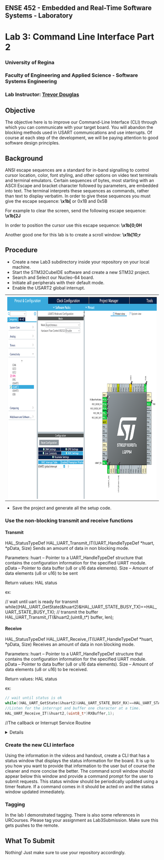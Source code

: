 ## ENSE 452 - Embedded and Real-Time Software Systems - Laboratory

# Lab 3: Command Line Interface Part 2

### University of Regina
### Faculty of Engineering and Applied Science - Software Systems Engineering

### Lab Instructor: [Trevor Douglas](mailto:trevor.douglas@uregina.ca)

## Objective

The objective here is to improve our Command-Line Interface (CLI) through which you can communicate with your target board. You will abandon the blocking methods used in USART communications and use interrupts. Of course at each step of the development, we will be paying attention to good software design principles.

## Background

ANSI escape sequences are a standard for in-band signalling to control cursor location, color, font styling, and other options on video text terminals and terminal emulators. Certain sequences of bytes, most starting with an ASCII Escape and bracket character followed by parameters, are embedded into text. The terminal interprets these sequences as commands, rather than text to display verbatim. In order to give these sequences you must give the escape sequence:
**\x1b[**  or 0x1B and 0x5B

For example to clear the screen, send the following escape sequence:
**\x1b[2J**

In order to position the cursor use this escape sequence:
**\x1b[0;0H**

Another good one for this lab is to create a scroll window:
**\x1b[10;r**

## Procedure
- Create a new Lab3 subdirectory inside your repository on your local machine.
- Start the STM32CubeIDE software and create a new STM32 project.
- Search and Select our Nucleo-64 board.
- Initiate all peripherals with their default mode.
- Enable the USART2 global interrupt.

<table>
  <tr>
    <td> <img src="UsartInterrupt.png"  alt="UsartInterrupt" width = 902px height = 666px ></td>
  </tr>
</table>

- Save the project and generate all the setup code.

### Use the non-blocking transmit and receive functions

#### Transmit

HAL_StatusTypeDef HAL_UART_Transmit_IT(UART_HandleTypeDef *huart, <error-type> *pData, <error-type> Size)
Sends an amount of data in non blocking mode.

Parameters:
huart – Pointer to a UART_HandleTypeDef structure that contains the configuration information for the specified UART module.
pData – Pointer to data buffer (u8 or u16 data elements).
Size – Amount of data elements (u8 or u16) to be sent

Return values:
HAL status


ex:

// wait until uart is ready for transmit
while((HAL_UART_GetState(&huart2)&HAL_UART_STATE_BUSY_TX)==HAL_UART_STATE_BUSY_TX);
// transmit the buffer
HAL_UART_Transmit_IT(&huart2,(uint8_t*) buffer, len);

#### Receive

HAL_StatusTypeDef HAL_UART_Receive_IT(UART_HandleTypeDef *huart, <error-type> *pData, <error-type> Size)
Receives an amount of data in non blocking mode.

Parameters:
huart – Pointer to a UART_HandleTypeDef structure that contains the configuration information for the specified UART module.
pData – Pointer to data buffer (u8 or u16 data elements).
Size – Amount of data elements (u8 or u16) to be received.

Return values:
HAL status

ex:


```C
// wait until status is ok
while((HAL_UART_GetState(&huart2)&HAL_UART_STATE_BUSY_RX)==HAL_UART_STATE_BUSY_RX); 
//Listen for the interrupt and buffer one character at a time.
HAL_UART_Receive_IT(&huart2,(uint8_t*)RXBuffer,1);

```




//The callback or Interrupt Service Routine

<details>

```C
/**
  * @brief process a receiving character from USART
  *        The goal is to keep the function as fast as possible and to delegate the slow tasks like transmission
  *        to the main to increase the availability of the function to serve the next interrupt
  * @param huart:  handler to USART2 ( the only used one - no need to check)
  * @retval None
  * @note : RXBuffer[0]: Received character in
  *	      : TXBuffer   : the pattern to be sent responding to the received character
  *	      : TXlen 	   : contains the pattern length
  *	      : commandExec: flag to indicate that a command is ready to be processed
  *	      : readagain  : flag to tell the main memory to recall the non-blocking USART receiving function again
  */
void HAL_UART_RxCpltCallback(UART_HandleTypeDef *huart)
{


}

```
</details>



### Create the new CLI interface
Using the information in the videos and handout, create a CLI that has a status window that displays the status information for the board. It is up to you how you want to provide that information to the user but of course the cleaner and more concise the better. The command scroll window should appear below this window and provide a command prompt for the user to submit requests. This status window should be periodically updated using a timer feature. If a command comes in it should be acted on and the status window updated immediately.

### Tagging
In the lab I demonstrated tagging. There is also some references in URCourses. Please tag your assignment as Lab3Submission. Make sure this gets pushes to the remote.

## What To Submit
Nothing! Just make sure to use your repository accordingly.
